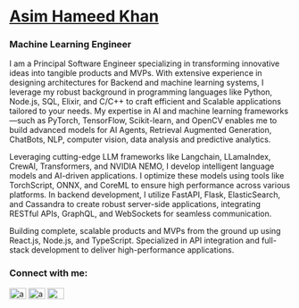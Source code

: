 <h1 align="left"> 
<a href="https://linkedin.com/in/asimniazi63">Asim Hameed Khan</a> </h1>
<!-- <img src="https://komarev.com/ghpvc/?username=asimniazi63&label=Profile%20views&color=0e75b6&style=flat" alt="hitcount" /> </h1> -->
<h3 align="left">Machine Learning Engineer</h3>

I am a Principal Software Engineer specializing in transforming innovative ideas into tangible products and MVPs. With extensive experience in designing architectures for Backend and machine learning systems, I leverage my robust background in programming languages like Python, Node.js, SQL, Elixir, and C/C++ to craft efficient and Scalable applications tailored to your needs. My expertise in AI and machine learning frameworks—such as PyTorch, TensorFlow, Scikit-learn, and OpenCV enables me to build advanced models for AI Agents, Retrieval Augmented Generation, ChatBots, NLP, computer vision, data analysis and predictive analytics.

Leveraging cutting-edge LLM frameworks like Langchain, LLamaIndex, CrewAI, Transformers, and NVIDIA NEMO, I develop intelligent language models and AI-driven applications. I optimize these models using tools like TorchScript, ONNX, and CoreML to ensure high performance across various platforms. In backend development, I utilize FastAPI, Flask, ElasticSearch, and Cassandra to create robust server-side applications, integrating RESTful APIs, GraphQL, and WebSockets for seamless communication.

Building complete, scalable products and MVPs from the ground up using React.js, Node.js, and TypeScript. Specialized in API integration and full-stack development to deliver high-performance applications.

<!-- <p>&nbsp;<img align="right" src="https://github-readme-stats.vercel.app/api?username=asimniazi63&show_icons=true&locale=en" alt="asimniazi63" /></p> -->

<h3 align="left">Connect with me:</h3>
<p align="left">
<a href="https://linkedin.com/in/asimniazi63" target="blank"><img align="center" src="https://raw.githubusercontent.com/rahuldkjain/github-profile-readme-generator/master/src/images/icons/Social/linked-in-alt.svg" alt="asimniazi63" height="20" width="30" /></a>
<a href="https://kaggle.com/asimniazi63" target="blank"><img align="center" src="https://raw.githubusercontent.com/rahuldkjain/github-profile-readme-generator/master/src/images/icons/Social/kaggle.svg" alt="asimniazi63" height="20" width="30" /></a>
<a href="https://medium.com/@asimniazi63" target="blank"><img align="center" src="https://raw.githubusercontent.com/rahuldkjain/github-profile-readme-generator/master/src/images/icons/Social/medium.svg" alt="@asimniazi63" height="20" width="30" /></a>
</p>
